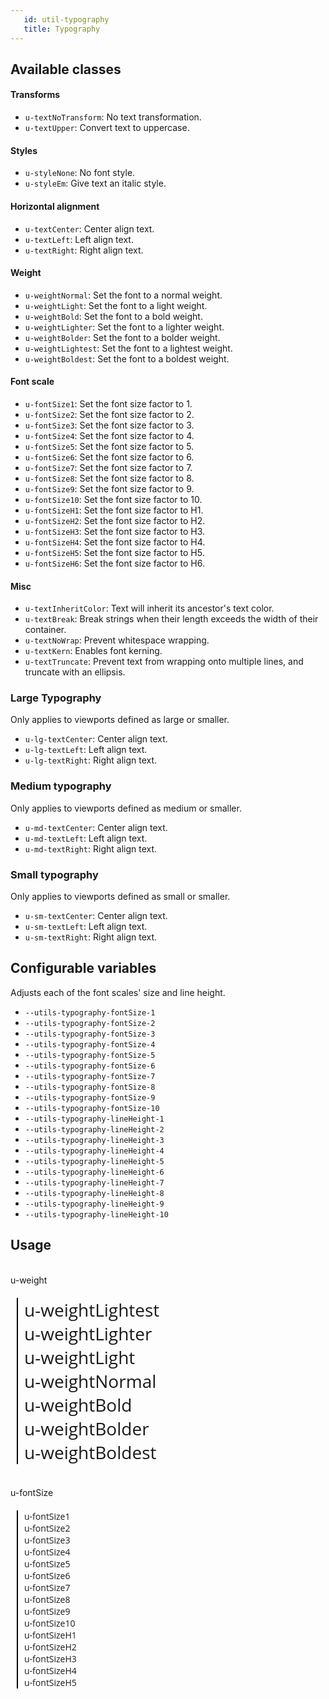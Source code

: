 ```yaml
---
   id: util-typography 
   title: Typography
---
```



## Available classes

#### Transforms
*  `u-textNoTransform`: No text transformation.
*  `u-textUpper`: Convert text to uppercase.

#### Styles
*  `u-styleNone`: No font style.
*  `u-styleEm`: Give text an italic style.

#### Horizontal alignment
*  `u-textCenter`: Center align text.
*  `u-textLeft`: Left align text.
*  `u-textRight`: Right align text.

#### Weight

* `u-weightNormal`: Set the font to a normal weight.
* `u-weightLight`: Set the font to a light weight.
* `u-weightBold`: Set the font to a bold weight.
* `u-weightLighter`: Set the font to a lighter weight.
* `u-weightBolder`: Set the font to a bolder weight.
* `u-weightLightest`: Set the font to a lightest weight.
* `u-weightBoldest`: Set the font to a boldest weight.

#### Font scale

* `u-fontSize1`: Set the font size factor to 1.
* `u-fontSize2`: Set the font size factor to 2.
* `u-fontSize3`: Set the font size factor to 3.
* `u-fontSize4`: Set the font size factor to 4.
* `u-fontSize5`: Set the font size factor to 5.
* `u-fontSize6`: Set the font size factor to 6.
* `u-fontSize7`: Set the font size factor to 7.
* `u-fontSize8`: Set the font size factor to 8.
* `u-fontSize9`: Set the font size factor to 9.
* `u-fontSize10`: Set the font size factor to 10.
* `u-fontSizeH1`: Set the font size factor to H1.
* `u-fontSizeH2`: Set the font size factor to H2.
* `u-fontSizeH3`: Set the font size factor to H3.
* `u-fontSizeH4`: Set the font size factor to H4.
* `u-fontSizeH5`: Set the font size factor to H5.
* `u-fontSizeH6`: Set the font size factor to H6.

#### Misc

* `u-textInheritColor`:  Text will inherit its ancestor's text color.
* `u-textBreak`: Break strings when their length exceeds the width of their container.
* `u-textNoWrap`: Prevent whitespace wrapping.
* `u-textKern`: Enables font kerning.
* `u-textTruncate`: Prevent text from wrapping onto multiple lines, and truncate with an ellipsis.

### Large Typography

Only applies to viewports defined as large or smaller. 

*  `u-lg-textCenter`: Center align text.
*  `u-lg-textLeft`: Left align text.
*  `u-lg-textRight`: Right align text.

### Medium typography

Only applies to viewports defined as medium or smaller. 

*  `u-md-textCenter`: Center align text.
*  `u-md-textLeft`: Left align text.
*  `u-md-textRight`: Right align text.

### Small typography

Only applies to viewports defined as small or smaller. 

*  `u-sm-textCenter`: Center align text.
*  `u-sm-textLeft`: Left align text.
*  `u-sm-textRight`: Right align text.


## Configurable variables

Adjusts each of the font scales' size and line height.

* `--utils-typography-fontSize-1`
* `--utils-typography-fontSize-2`
* `--utils-typography-fontSize-3`
* `--utils-typography-fontSize-4`
* `--utils-typography-fontSize-5`
* `--utils-typography-fontSize-6`
* `--utils-typography-fontSize-7`
* `--utils-typography-fontSize-8`
* `--utils-typography-fontSize-9`
* `--utils-typography-fontSize-10`
* `--utils-typography-lineHeight-1`
* `--utils-typography-lineHeight-2`
* `--utils-typography-lineHeight-3`
* `--utils-typography-lineHeight-4`
* `--utils-typography-lineHeight-5`
* `--utils-typography-lineHeight-6`
* `--utils-typography-lineHeight-7`
* `--utils-typography-lineHeight-8`
* `--utils-typography-lineHeight-9`
* `--utils-typography-lineHeight-10`

## Usage

<link href='//fonts.googleapis.com/css?family=Open+Sans:100,200,300,400,700,800,900' rel='stylesheet' type='text/css'>
<style>
.example-parent{
    margin: 20px 10px;
    border-left: 2px #000 solid;
    font-family: 'Open Sans';
    padding-left: 10px;
}
.example-parent > span {
    display: block;
}
</style>
<div class="code-sample">
    <br>
    u-weight
    <div class="example-parent" style="font-size: 2em;">
        <span class="u-weightLightest">u-weightLightest</span>
        <span class="u-weightLighter">u-weightLighter</span>
        <span class="u-weightLight">u-weightLight</span>
        <span class="u-weightNormal">u-weightNormal</span>
        <span class="u-weightBold">u-weightBold</span>
        <span class="u-weightBolder">u-weightBolder</span>
        <span class="u-weightBoldest">u-weightBoldest</span>
    </div>
    <br>
    u-fontSize
    <div class="example-parent">
        <span class="u-fontSize1"> u-fontSize1 </span>
        <span class="u-fontSize2"> u-fontSize2 </span>
        <span class="u-fontSize3"> u-fontSize3 </span>
        <span class="u-fontSize4"> u-fontSize4 </span>
        <span class="u-fontSize5"> u-fontSize5 </span>
        <span class="u-fontSize6"> u-fontSize6 </span>
        <span class="u-fontSize7"> u-fontSize7 </span>
        <span class="u-fontSize8"> u-fontSize8 </span>
        <span class="u-fontSize9"> u-fontSize9 </span>
        <span class="u-fontSize10"> u-fontSize10 </span>
        <span class="u-fontSizeH1"> u-fontSizeH1 </span>
        <span class="u-fontSizeH2"> u-fontSizeH2 </span>
        <span class="u-fontSizeH3"> u-fontSizeH3 </span>
        <span class="u-fontSizeH4"> u-fontSizeH4 </span>
        <span class="u-fontSizeH5"> u-fontSizeH5 </span>
    </div>
</div>